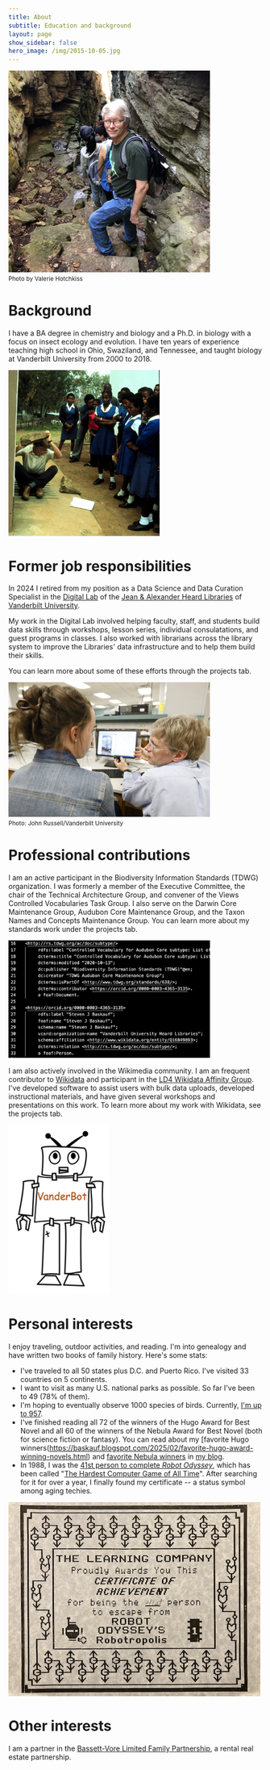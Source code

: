 ```yaml
---
title: About
subtitle: Education and background
layout: page
show_sidebar: false
hero_image: /img/2015-10-05.jpg
---
```


<img src="/img/stone_door.jpg" alt="Stone Door at Savage Gulf State Park, Tennessee" width="400"><br/>
<small>Photo by Valerie Hotchkiss</small>

# Background

I have a BA degree in chemistry and biology and a Ph.D. in biology with a focus on insect ecology and evolution.  I have ten years of experience teaching high school in Ohio, Swaziland, and Tennessee, and taught biology at Vanderbilt University from 2000 to 2018.  

<img src="/img/1985-newton-third.jpg" alt="St. Joseph's High School, Mzimpofu, Swaziland" width="300"><br/>

# Former job responsibilities

In 2024 I retired from my position as a Data Science and Data Curation Specialist in the [Digital Lab](https://www.library.vanderbilt.edu/digital-lab/) of the [Jean & Alexander Heard Libraries](https://www.library.vanderbilt.edu/) of [Vanderbilt University](https://www.vanderbilt.edu/). 

My work in the Digital Lab involved helping faculty, staff, and students build data skills through workshops, lesson series, individual consulatations, and guest programs in classes. I also worked with librarians across the library system to improve the Libraries' data infrastructure and to help them build their skills. 

You can learn more about some of these efforts through the projects tab.

<img src="/img/student_help.jpg" alt="Working with a student at Vanderbilt" width="400"><br/>
<small>Photo: John Russell/Vanderbilt University</small>

# Professional contributions

I am an active participant in the Biodiversity Information Standards (TDWG) organization.  I was formerly a member of the Executive Committee, the chair of the Technical Architecture Group, and convener of the Views Controlled Vocabularies Task Group. I also serve on the Darwin Core Maintenance Group, Audubon Core Maintenance Group, and the Taxon Names and Concepts Maintenance Group.  You can learn more about my standards work under the projects tab.

<img src="/img/subtype_turtle.png" alt="Audubon Core Subtype RDF" width="400"><br/>

I am also actively involved in the Wikimedia community. I am an frequent contributor to [Wikidata](https://www.wikidata.org/) and participant in the [LD4 Wikidata Affinity Group](https://www.wikidata.org/wiki/Wikidata:WikiProject_LD4_Wikidata_Affinity_Group). I've developed software to assist users with bulk data uploads, developed instructional materials, and have given several workshops and presentations on this work. To learn more about my work with Wikidata, see the projects tab.

<img src="/img/vanderbot.png" alt="VanderBot cartoon" width="200"><br/>

# Personal interests

I enjoy traveling, outdoor activities, and reading. I'm into genealogy and have written two books of family history. Here's some stats:

- I've traveled to all 50 states plus D.C. and Puerto Rico. I've visited 33 countries on 5 continents.
- I want to visit as many U.S. national parks as possible. So far I've been to 49 (78% of them).
- I'm hoping to eventually observe 1000 species of birds. Currently, [I'm up to 957](https://ebird.org/profile/NzU0NDQ1/world).
- I've finished reading all 72 of the winners of the Hugo Award for Best Novel and all 60 of the winners of the Nebula Award for Best Novel (both for science fiction or fantasy). You can read about my [favorite Hugo winners(https://baskauf.blogspot.com/2025/02/favorite-hugo-award-winning-novels.html) and [favorite Nebula winners](https://baskauf.blogspot.com/2025/03/favorite-nebula-award-winning-novels.html) in [my blog](https://baskauf.blogspot.com/).
- In 1988, I was the [41st person to complete *Robot Odyssey*](/img/robot_letter.jpg), which has been called "[The Hardest Computer Game of All Time](https://slate.com/technology/2014/01/robot-odyssey-the-hardest-computer-game-of-all-time.html)". After searching for it for over a year, I finally found my certificate -- a status symbol among aging techies.

<img src="/img/robot_certificate.jpg" alt="Robot Odyssey certificate"><br/>

# Other interests

I am a partner in the [Bassett-Vore Limited Family Partnership](https://bassett-vore.github.io/), a rental real estate partnership.
